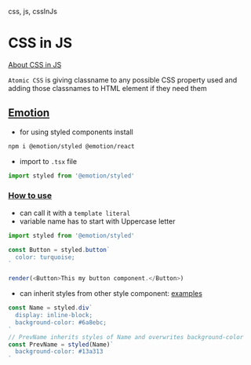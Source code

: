 css, js, cssInJs

# CSS in JS

[About CSS in JS](https://css-tricks.com/a-thorough-analysis-of-css-in-js/)

`Atomic CSS` is giving classname to any possible CSS property used and adding those classnames to HTML element if they need them

## [Emotion](https://emotion.sh/docs/introduction)

- for using styled components install
```bash
npm i @emotion/styled @emotion/react
```

- import to `.tsx` file
```typescript
import styled from '@emotion/styled'
```

### [How to use](https://emotion.sh/docs/styled)

- can call it with a `template literal`
- variable name has to start with Uppercase letter
```javascript
import styled from '@emotion/styled'

const Button = styled.button`
  color: turquoise;
`

render(<Button>This my button component.</Button>)
```

- can inherit styles from other style component: [examples](https://stackoverflow.com/questions/55916786/create-new-component-and-inherit-styles-from-styled-component)
```typescript
const Name = styled.div`
  display: inline-block;
  background-color: #6a8ebc;
`
// PrevName inherits styles of Name and overwrites background-color
const PrevName = styled(Name)`
  background-color: #13a313
`
```